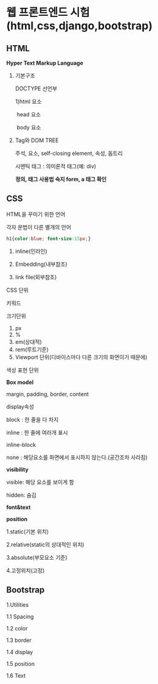 # 웹 프론트엔드 시험(html,css,django,bootstrap)

## HTML

**Hyper Text Markup Language**

1. 기본구조

   DOCTYPE 선언부

   1)html 요소

   ​	head 요소

   ​	body 요소

2. Tag와 DOM TREE

   주석, 요소, self-closing element, 속성, 돔트리

   시맨틱 태그 : 의미론적 태그(예: div)

   **정의, 태그 사용법 숙지 form, a 태그 확인**

## CSS

HTML을 꾸미기 위한 언어

각자 문법이 다른 별개의 언어

```css
h1{color:blue; font-size:15px;}
```



1. inline(인라인)

2. Embedding(내부참조)

3. link file(외부참조)

   

CSS 단위

키워드

크기단위

1. px
2. %
3. em(상대적)
4. rem(루트기준)
5. Viewport 단위(디바이스마다 다른 크기의 화면이기 때문에)



색상 표현 단위



**Box model**

margin, padding, border, content

display속성

block : 한 줄을 다 차지

inline : 한 줄에 여러개 표시

inline-block

none : 해당요소를 화면에서 표시하지 않는다.(공간조차 사라짐)



**visibility**

visible: 해당 요소를 보이게 함

hidden: 숨김



**font&text**



**position**

1.static(기본 위치)

2.relative(static의 상대적인 위치)

3.absolute(부모요소 기준)

4.고정위치(고정)



## Bootstrap

1.Utilities

1.1 Spacing

1.2 color

1.3 border

1.4 display	

1.5 position

1.6 Text



